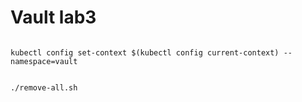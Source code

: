 # Vault lab3
```

kubectl config set-context $(kubectl config current-context) --namespace=vault


./remove-all.sh

```